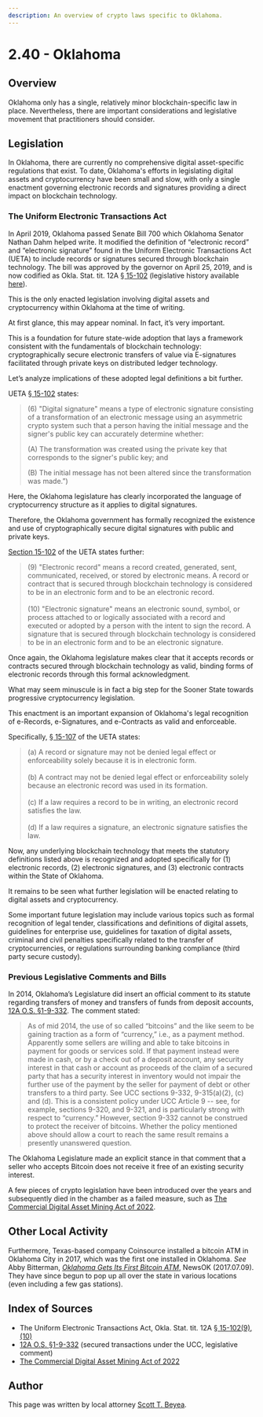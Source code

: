 ```yaml
---
description: An overview of crypto laws specific to Oklahoma.
---
```


# 2.40 - Oklahoma

## Overview

Oklahoma only has a single, relatively minor blockchain-specific law in place. Nevertheless, there are important considerations and legislative movement that practitioners should consider.

## Legislation

In Oklahoma, there are currently no comprehensive digital asset-specific regulations that exist. To date, Oklahoma's efforts in legislating digital assets and cryptocurrency have been small and slow, with only a single enactment governing electronic records and signatures providing a direct impact on blockchain technology.&#x20;

### The Uniform Electronic Transactions Act

In April 2019, Oklahoma passed Senate Bill 700 which Oklahoma Senator Nathan Dahm helped write. It modified the definition of “electronic record” and “electronic signature” found in the Uniform Electronic Transactions Act (UETA) to include records or signatures secured through blockchain technology. The bill was approved by the governor on April 25, 2019, and is now codified as Okla. Stat. tit. 12A [§ 15-102](https://casetext.com/statute/oklahoma-statutes/title-12a-commercial-code/article-15-uniform-electronic-transactions-act/section-15-102-definitions) (legislative history available [here](https://legiscan.com/OK/bill/SB700/2019)).

This is the only enacted legislation involving digital assets and cryptocurrency within Oklahoma at the time of writing.&#x20;

At first glance, this may appear nominal. In fact, it’s very important.

This is a foundation for future state-wide adoption that lays a framework consistent with the fundamentals of blockchain technology: cryptographically secure electronic transfers of value via E-signatures facilitated through private keys on distributed ledger technology.

Let’s analyze implications of these adopted legal definitions a bit further.

UETA [§ 15-102](https://casetext.com/statute/oklahoma-statutes/title-12a-commercial-code/article-15-uniform-electronic-transactions-act/section-15-102-definitions) states:

> (6) "Digital signature" means a type of electronic signature consisting of a transformation of an electronic message using an asymmetric crypto system such that a person having the initial message and the signer's public key can accurately determine whether:
>
> (A) The transformation was created using the private key that corresponds to the signer's public key; and
>
> (B) The initial message has not been altered since the transformation was made.”)

Here, the Oklahoma legislature has clearly incorporated the language of cryptocurrency structure as it applies to digital signatures.

Therefore, the Oklahoma government has formally recognized the existence and use of cryptographically secure digital signatures with public and private keys.

[Section 15-102](https://casetext.com/statute/oklahoma-statutes/title-12a-commercial-code/article-15-uniform-electronic-transactions-act/section-15-102-definitions) of the UETA states further:

> (9) "Electronic record" means a record created, generated, sent, communicated, received, or stored by electronic means. A record or contract that is secured through blockchain technology is considered to be in an electronic form and to be an electronic record.\
> \
> (10) "Electronic signature" means an electronic sound, symbol, or process attached to or logically associated with a record and executed or adopted by a person with the intent to sign the record. A signature that is secured through blockchain technology is considered to be in an electronic form and to be an electronic signature.

Once again, the Oklahoma legislature makes clear that it accepts records or contracts secured through blockchain technology as valid, binding forms of electronic records through this formal acknowledgment.

What may seem minuscule is in fact a big step for the Sooner State towards progressive cryptocurrency legislation.

This enactment is an important expansion of Oklahoma's legal recognition of e-Records, e-Signatures, and e-Contracts as valid and enforceable.

Specifically, [§ 15-107](https://casetext.com/statute/oklahoma-statutes/title-12a-commercial-code/article-15-uniform-electronic-transactions-act/section-15-107-legal-recognition-of-electronic-records-electronic-signatures-and-electronic-contracts) of the UETA states:

> (a) A record or signature may not be denied legal effect or enforceability solely because it is in electronic form.\
> \
> (b) A contract may not be denied legal effect or enforceability solely because an electronic record was used in its formation.\
> \
> (c) If a law requires a record to be in writing, an electronic record satisfies the law.\
> \
> (d) If a law requires a signature, an electronic signature satisfies the law.

Now, any underlying blockchain technology that meets the statutory definitions listed above is recognized and adopted specifically for (1) electronic records, (2) electronic signatures, and (3) electronic contracts within the State of Oklahoma.

It remains to be seen what further legislation will be enacted relating to digital assets and cryptocurrency.

Some important future legislation may include various topics such as formal recognition of legal tender, classifications and definitions of digital assets, guidelines for enterprise use, guidelines for taxation of digital assets, criminal and civil penalties specifically related to the transfer of cryptocurrencies, or regulations surrounding banking compliance (third party secure custody).

### Previous Legislative Comments and Bills

In 2014, Oklahoma’s Legislature did insert an official comment to its statute regarding transfers of money and transfers of funds from deposit accounts, [12A O.S. §1-9-332](https://casetext.com/statute/oklahoma-statutes/title-12a-commercial-code/article-9-secured-transactions/part-3-priority-and-perfection/section-1-9-332-transfer-of-money-transfer-of-funds-from-deposit-account). The comment stated:

> As of mid 2014, the use of so called “bitcoins” and the like seem to be gaining traction as a form of “currency,” i.e., as a payment method. Apparently some sellers are willing and able to take bitcoins in payment for goods or services sold. If that payment instead were made in cash, or by a check out of a deposit account, any security interest in that cash or account as proceeds of the claim of a secured party that has a security interest in inventory would not impair the further use of the payment by the seller for payment of debt or other transfers to a third party. See UCC sections 9-332, 9-315(a)(2), (c) and (d). This is a consistent policy under UCC Article 9 -- see, for example, sections 9-320, and 9-321, and is particularly strong with respect to “currency.” However, section 9-332 cannot be construed to protect the receiver of bitcoins. Whether the policy mentioned above should allow a court to reach the same result remains a presently unanswered question.

The Oklahoma Legislature made an explicit stance in that comment that a seller who accepts Bitcoin does not receive it free of an existing security interest.

A few pieces of crypto legislation have been introduced over the years and subsequently died in the chamber as a failed measure, such as [The Commercial Digital Asset Mining Act of 2022](https://trackbill.com/bill/oklahoma-senate-bill-590-digital-asset-mining-establishing-the-commercial-digital-asset-mining-act-of-2022-providing-for-ce/2238015/).&#x20;

## Other Local Activity

Furthermore, Texas-based company Coinsource installed a bitcoin ATM in Oklahoma City in 2017, which was the first one installed in Oklahoma. _See_ Abby Bitterman, [_Oklahoma Gets Its First Bitcoin ATM_](https://www.oklahoman.com/story/business/information-technology/2017/07/29/oklahoma-gets-its-first-bitcoin-atm/60584990007/), NewsOK (2017.07.09). They have since begun to pop up all over the state in various locations (even including a few gas stations). &#x20;

## Index of Sources

* The Uniform Electronic Transactions Act, Okla. Stat. tit. 12A [§ 15-102(9), (10)](https://casetext.com/statute/oklahoma-statutes/title-12a-commercial-code/article-15-uniform-electronic-transactions-act/section-15-102-definitions)
* [12A O.S. §1-9-332](https://casetext.com/statute/oklahoma-statutes/title-12a-commercial-code/article-9-secured-transactions/part-3-priority-and-perfection/section-1-9-332-transfer-of-money-transfer-of-funds-from-deposit-account) (secured transactions under the UCC, legislative comment)
* [The Commercial Digital Asset Mining Act of 2022](https://trackbill.com/bill/oklahoma-senate-bill-590-digital-asset-mining-establishing-the-commercial-digital-asset-mining-act-of-2022-providing-for-ce/2238015/)

## Author

This page was written by local attorney [Scott T. Beyea](https://mediationcontract.com/about).
